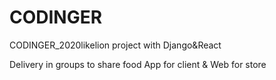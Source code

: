 # CODINGER
CODINGER_2020likelion project with Django&React

Delivery in groups to share food
App for client & Web for store
